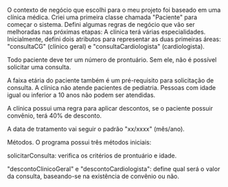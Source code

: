 O contexto de negócio que escolhi para o meu projeto foi baseado em uma clínica médica. Criei uma primeira classe chamada "Paciente" para começar o sistema. Defini algumas regras de negócio que vão ser melhoradas nas próximas etapas:
A clínica terá várias especialidades. Inicialmente, defini dois atributos para representar as duas primeiras áreas:
"consultaCG" (clínico geral) e "consultaCardiologista" (cardiologista).

Todo paciente deve ter um número de prontuário. Sem ele, não é possível solicitar uma consulta.


A faixa etária do paciente também é um pré-requisito para solicitação de consulta. A clínica não atende pacientes de pediatria. Pessoas com idade igual ou inferior a 10 anos não podem ser atendidas.

A clínica possui uma regra para aplicar descontos, se o paciente possuir convênio, terá 40% de desconto.

A data de tratamento vai seguir o padrão "xx/xxxx" (mês/ano).


Métodos.
O programa possui três métodos iniciais:

solicitarConsulta: verifica os critérios de prontuário e idade.


"descontoClinicoGeral" e "descontoCardiologista": define qual será o valor da consulta, baseando-se na existência de convênio ou não.
